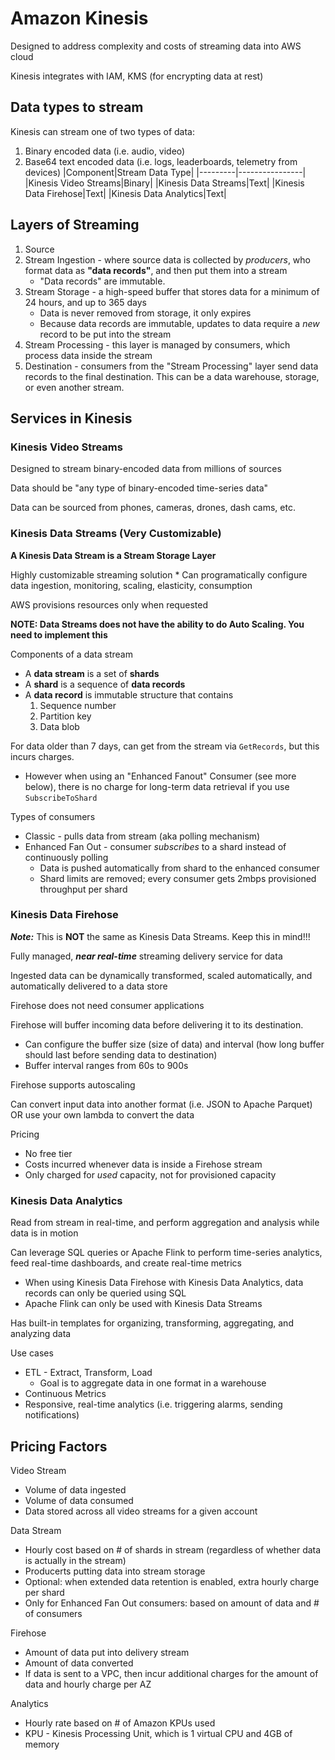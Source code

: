 # Amazon Kinesis

Designed to address complexity and costs of streaming data into AWS cloud

Kinesis integrates with IAM, KMS (for encrypting data at rest)

## Data types to stream

Kinesis can stream one of two types of data:
1. Binary encoded data (i.e. audio, video)
2. Base64 text encoded data (i.e. logs, leaderboards, telemetry from devices)
|Component|Stream Data Type|
|---------|----------------|
|Kinesis Video Streams|Binary|
|Kinesis Data Streams|Text|
|Kinesis Data Firehose|Text|
|Kinesis Data Analytics|Text|

## Layers of Streaming

1. Source
2. Stream Ingestion - where source data is collected by _producers_, who format data as **"data records"**, and then put them into a stream
	- "Data records" are immutable.
3. Stream Storage - a high-speed buffer that stores data for a minimum of 24 hours, and up to 365 days
	- Data is never removed from storage, it only expires
	- Because data records are immutable, updates to data require a _new_ record to be put into the stream
4. Stream Processing - this layer is managed by consumers, which process data inside the stream
5. Destination - consumers from the "Stream Processing" layer send data records to the final destination. This can be a data warehouse, storage, or even another stream.

## Services in Kinesis

### Kinesis Video Streams
Designed to stream binary-encoded data from millions of sources

Data should be "any type of binary-encoded time-series data"

Data can be sourced from phones, cameras, drones, dash cams, etc.

### Kinesis Data Streams (Very Customizable)

**A Kinesis Data Stream is a Stream Storage Layer**

Highly customizable streaming solution
	* Can programatically configure data ingestion, monitoring, scaling, elasticity, consumption

AWS provisions resources only when requested

**NOTE: Data Streams does not have the ability to do Auto Scaling. You need to implement this**

Components of a data stream
* A **data stream** is a set of **shards**
* A **shard** is a sequence of **data records**
* A **data record** is immutable structure that contains
	1. Sequence number
	2. Partition key
	3. Data blob

For data older than 7 days, can get from the stream via `GetRecords`, but this incurs charges.
* However when using an "Enhanced Fanout" Consumer (see more below), there is no charge for long-term data retrieval if you use `SubscribeToShard`

Types of consumers
* Classic - pulls data from stream (aka polling mechanism)
* Enhanced Fan Out - consumer _subscribes_ to a shard instead of continuously polling
	- Data is pushed automatically from shard to the enhanced consumer
	- Shard limits are removed; every consumer gets 2mbps provisioned throughput per shard

### Kinesis Data Firehose

**_Note:_** This is **NOT** the same as Kinesis Data Streams. Keep this in mind!!!

Fully managed, **_near real-time_** streaming delivery service for data

Ingested data can be dynamically transformed, scaled automatically, and automatically delivered to a data store

Firehose does not need consumer applications

Firehose will buffer incoming data before delivering it to its destination.
* Can configure the buffer size (size of data) and interval (how long buffer should last before sending data to destination)
* Buffer interval ranges from 60s to 900s

Firehose supports autoscaling

Can convert input data into another format (i.e. JSON to Apache Parquet) OR use your own lambda to convert the data

Pricing
* No free tier
* Costs incurred whenever data is inside a Firehose stream
* Only charged for _used_ capacity, not for provisioned capacity

### Kinesis Data Analytics

Read from stream in real-time, and perform aggregation and analysis while data is in motion

Can leverage SQL queries or Apache Flink to perform time-series analytics, feed real-time dashboards, and create real-time metrics
* When using Kinesis Data Firehose with Kinesis Data Analytics, data records can only be queried using SQL
* Apache Flink can only be used with Kinesis Data Streams

Has built-in templates for organizing, transforming, aggregating, and analyzing data

Use cases
* ETL - Extract, Transform, Load
	* Goal is to aggregate data in one format in a warehouse
* Continuous Metrics
* Responsive, real-time analytics (i.e. triggering alarms, sending notifications)

## Pricing Factors

Video Stream
* Volume of data ingested
* Volume of data consumed
* Data stored across all video streams for a given account

Data Stream
* Hourly cost based on # of shards in stream (regardless of whether data is actually in the stream)
* Producerts putting data into stream storage
* Optional: when extended data retention is enabled, extra hourly charge per shard
* Only for Enhanced Fan Out consumers: based on amount of data and # of consumers

Firehose
* Amount of data put into delivery stream
* Amount of data converted
* If data is sent to a VPC, then incur additional charges for the amount of data and hourly charge per AZ

Analytics
* Hourly rate based on # of Amazon KPUs used
* KPU - Kinesis Processing Unit, which is 1 virtual CPU and 4GB of memory
